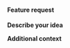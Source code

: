 #### Feature request

**Describe your idea**  
<!--- A clear and concise description of what you would like to have implemented. -->

**Additional context**  
<!--- Add any other context or screenshots about the feature request here. -->
